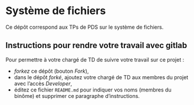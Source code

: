 #   Système de fichiers

Ce dépôt correspond aux TPs de PDS sur le système de fichiers.


##  Instructions pour rendre votre travail avec gitlab

Pour permettre à votre chargé de TD de suivre votre travail sur ce projet :

-   *forkez* ce dépôt (bouton _Fork_),
-   dans le dépôt *forké*, ajoutez votre chargé de TD aux membres du
    projet avec l’accès _Developer_,
-   éditez ce fichier `README.md` pour indiquer vos noms (membres du
    binôme) et supprimer ce paragraphe d’instructions.
